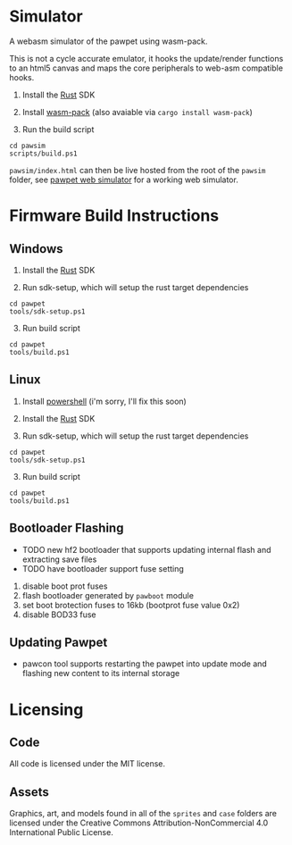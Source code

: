 # Simulator
A webasm simulator of the pawpet using wasm-pack.

This is not a cycle accurate emulator, it hooks the update/render functions to an html5 canvas and maps the core peripherals to web-asm compatible hooks.

1. Install the [Rust](https://www.rust-lang.org/tools/install) SDK

2. Install [wasm-pack](https://rustwasm.github.io/wasm-pack/) (also avaiable via `cargo install wasm-pack`)

3. Run the build script
```
cd pawsim
scripts/build.ps1
```

`pawsim/index.html` can then be live hosted from the root of the `pawsim` folder, see [pawpet web simulator](https://www.nanocodebug.com/pawpet/index.html) for a working web simulator. 

# Firmware Build Instructions

## Windows
1. Install the [Rust](https://www.rust-lang.org/tools/install) SDK

2. Run sdk-setup, which will setup the rust target dependencies
```
cd pawpet
tools/sdk-setup.ps1
```

3. Run build script
```
cd pawpet
tools/build.ps1
```

## Linux
1. Install [powershell](https://learn.microsoft.com/en-us/powershell/scripting/install/installing-powershell-on-linux?view=powershell-7.3) (i'm sorry, I'll fix this soon)

2. Install the [Rust](https://www.rust-lang.org/tools/install) SDK

2. Run sdk-setup, which will setup the rust target dependencies
```
cd pawpet
tools/sdk-setup.ps1
```

3. Run build script
```
cd pawpet
tools/build.ps1
```

## Bootloader Flashing
- TODO new hf2 bootloader that supports updating internal flash and extracting save files
- TODO have bootloader support fuse setting

1. disable boot prot fuses
2. flash bootloader generated by `pawboot` module
3. set boot brotection fuses to 16kb (bootprot fuse value 0x2)
4. disable BOD33 fuse 

## Updating Pawpet
- pawcon tool supports restarting the pawpet into update mode and flashing new content to its internal storage



# Licensing 

## Code
All code is licensed under the MIT license.

## Assets
Graphics, art, and models found in all of the `sprites` and `case` folders are licensed under the Creative Commons Attribution-NonCommercial 4.0 International Public License.  